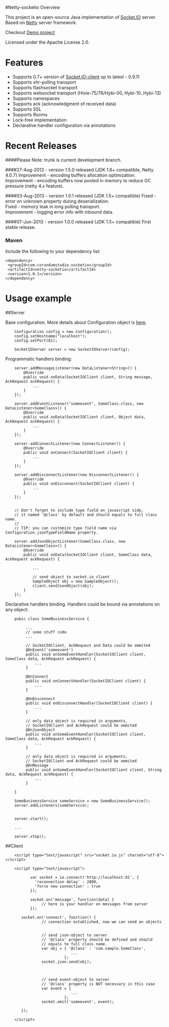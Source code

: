 #Netty-socketio Overview

This project is an open-source Java implementation of [Socket.IO](http://socket.io/) server. Based on [Netty](http://netty.io/) server framework.  

Checkout [Demo project](https://github.com/mrniko/netty-socketio-demo)

Licensed under the Apache License 2.0.

Features
================================
* Supports 0.7+ version of [Socket.IO-client](https://github.com/LearnBoost/socket.io-client) up to latest - 0.9.11
* Supports xhr-polling transport
* Supports flashsocket transport
* Supports websocket transport (Hixie-75/76/Hybi-00, Hybi-10..Hybi-13)
* Supports namespaces
* Supports ack (acknowledgment of received data)
* Supports SSL
* Supports Rooms
* Lock-free implementation
* Declarative handler configuration via annotations


Recent Releases
================================
####Please Note: trunk is current development branch.

####27-Aug-2013 - version 1.5.0 released (JDK 1.6+ compatible, Netty 4.0.7)
Improvement - encoding buffers allocation optimization.  
Improvement - encoding buffers now pooled in memory to reduce GC pressure (netty 4.x feature).  

####03-Aug-2013 - version 1.0.1 released (JDK 1.5+ compatible)
Fixed - error on unknown property during deserialization.  
Fixed - memory leak in long polling transport.  
Improvement - logging error info with inbound data.
 
####07-Jun-2013 - version 1.0.0 released (JDK 1.5+ compatible)
First stable release.


### Maven 

Include the following to your dependency list:

    <dependency>
     <groupId>com.corundumstudio.socketio</groupId>
     <artifactId>netty-socketio</artifactId>
     <version>1.0.1</version>
    </dependency>


Usage example
================================
##Server

Base configuration. More details about Configuration object is [here](https://github.com/mrniko/netty-socketio/wiki/Configuration-details).

        Configuration config = new Configuration();
        config.setHostname("localhost");
        config.setPort(81);

        SocketIOServer server = new SocketIOServer(config);
        
Programmatic handlers binding:
        
        server.addMessageListener(new DataListener<String>() {
            @Override
            public void onData(SocketIOClient client, String message, AckRequest ackRequest) {
                ...
            }
        });

        server.addEventListener("someevent", SomeClass.class, new DataListener<SomeClass>() {
            @Override
            public void onData(SocketIOClient client, Object data, AckRequest ackRequest) {
                ...
            }
        });

        server.addConnectListener(new ConnectListener() {
            @Override
            public void onConnect(SocketIOClient client) {
                ...
            }
        });

        server.addDisconnectListener(new DisconnectListener() {
            @Override
            public void onDisconnect(SocketIOClient client) {
                ...
            }
        });


        // Don't forget to include type field on javascript side,
        // it named '@class' by default and should equals to full class name.
        //
        // TIP: you can customize type field name via Configuration.jsonTypeFieldName property.

        server.addJsonObjectListener(SomeClass.class, new DataListener<SomeClass>() {
            @Override
            public void onData(SocketIOClient client, SomeClass data, AckRequest ackRequest) {

                ...

                // send object to socket.io client
                SampleObject obj = new SampleObject();
                client.sendJsonObject(obj);
            }
        });
        
Declarative handlers binding. Handlers could be bound via annotations on any object:

        pubic class SomeBusinessService {
        
             ...
             // some stuff code
             ...

             // SocketIOClient, AckRequest and Data could be ommited
             @OnEvent('someevent')
             public void onSomeEventHandler(SocketIOClient client, SomeClass data, AckRequest ackRequest) {
                 ...
             }
             
             @OnConnect
             public void onConnectHandler(SocketIOClient client) {
                 ...
             }

             @OnDisconnect
             public void onDisconnectHandler(SocketIOClient client) {
                 ...
             }

             // only data object is required in arguments, 
             // SocketIOClient and AckRequest could be ommited
             @OnJsonObject
             public void onSomeEventHandler(SocketIOClient client, SomeClass data, AckRequest ackRequest) {
                 ...
             }

             // only data object is required in arguments, 
             // SocketIOClient and AckRequest could be ommited
             @OnMessage
             public void onSomeEventHandler(SocketIOClient client, String data, AckRequest ackRequest) {
                 ...
             }

        }
        
        SomeBusinessService someService = new SomeBusinessService();
        server.addListeners(someService);


        server.start();
        
        ...
        
        server.stop();

##Client

        <script type="text/javascript" src="socket.io.js" charset="utf-8"></script>

        <script type="text/javascript">

               var socket = io.connect('http://localhost:81', {
                 'reconnection delay' : 2000,
                 'force new connection' : true
               });

               socket.on('message', function(data) {
                    // here is your handler on messages from server
               });

	       socket.on('connect', function() {
                    // connection established, now we can send an objects


                    // send json-object to server
                    // '@class' property should be defined and should 
                    // equals to full class name.
                    var obj = { '@class' : 'com.sample.SomeClass',
                                 ...
                              };
                    socket.json.send(obj);



                    // send event-object to server
                    // '@class' property is NOT necessary in this case
                    var event = { 
                                 ...
                              };
                    socket.emit('someevent', event);

	       });

        </script>
